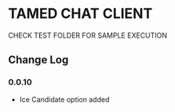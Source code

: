 # TAMED CHAT CLIENT

CHECK TEST FOLDER FOR SAMPLE EXECUTION

## Change Log

### 0.0.10
- Ice Candidate option added